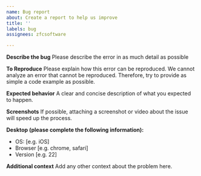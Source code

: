 ```yaml
---
name: Bug report
about: Create a report to help us improve
title: ''
labels: bug
assignees: zfcsoftware

---
```


**Describe the bug**
Please describe the error in as much detail as possible

**To Reproduce**
Please explain how this error can be reproduced. We cannot analyze an error that cannot be reproduced. Therefore, try to provide as simple a code example as possible.

**Expected behavior**
A clear and concise description of what you expected to happen.

**Screenshots**
If possible, attaching a screenshot or video about the issue will speed up the process.

**Desktop (please complete the following information):**
 - OS: [e.g. iOS]
 - Browser [e.g. chrome, safari]
 - Version [e.g. 22]

**Additional context**
Add any other context about the problem here.
